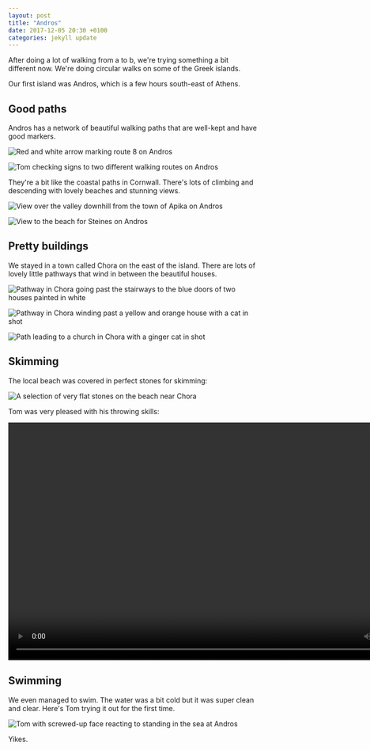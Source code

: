 ```yaml
---
layout: post
title: "Andros"
date: 2017-12-05 20:30 +0100
categories: jekyll update
---
```


After doing a lot of walking from a to b, we're trying something a bit different now. We're doing circular walks on some of the Greek islands. 

Our first island was Andros, which is a few hours south-east of Athens.

## Good paths

Andros has a network of beautiful walking paths that are well-kept and have good markers.

![Red and white arrow marking route 8 on Andros](https://github.com/tombye/trexit/raw/gh-pages/assets/images/numbered-route-marker-andros.jpg)

![Tom checking signs to two different walking routes on Andros](https://github.com/tombye/trexit/raw/gh-pages/assets/images/tom-with-footpath-signs-on-andros.jpg)

They're a bit like the coastal paths in Cornwall. There's lots of climbing and descending with lovely beaches and stunning views.

![View over the valley downhill from the town of Apika on Andros](https://github.com/tombye/trexit/raw/gh-pages/assets/images/view-over-valley-on-andros.jpg)

![View to the beach for Steines on Andros](https://github.com/tombye/trexit/raw/gh-pages/assets/images/view-to-the-beach-on-andros.jpg)

## Pretty buildings

We stayed in a town called Chora on the east of the island. There are lots of lovely little pathways that wind in between the beautiful houses.

![Pathway in Chora going past the stairways to the blue doors of two houses painted in white](https://github.com/tombye/trexit/raw/gh-pages/assets/images/side-street-in-andros.jpg)

![Pathway in Chora winding past a yellow and orange house with a cat in shot](https://github.com/tombye/trexit/raw/gh-pages/assets/images/side-street-in-andros-with-cat-and-colour.jpg)

![Path leading to a church in Chora with a ginger cat in shot](https://github.com/tombye/trexit/raw/gh-pages/assets/images/church-in-chora-on-andros.jpg)

## Skimming

The local beach was covered in perfect stones for skimming:

![A selection of very flat stones on the beach near Chora](https://github.com/tombye/trexit/raw/gh-pages/assets/images/flat-stones-on-andros.jpg)

Tom was very pleased with his throwing skills:

<video src="https://github.com/tombye/trexit/raw/gh-pages/assets/images/tom-skimming-stones-on-andros.mp4" controls height="480" width="848" preload="metadata"><a href="https://github.com/tombye/trexit/raw/gh-pages/assets/images/tom-skimming-stones-on-andros.mp4">Download this video of Tom skimming stones on Andros</a></video>

## Swimming

We even managed to swim. The water was a bit cold but it was super clean and clear. Here's Tom trying it out for the first time.

![Tom with screwed-up face reacting to standing in the sea at Andros](https://github.com/tombye/trexit/raw/gh-pages/assets/images/tom-reacting-sea-on-andros.jpg)

Yikes.
